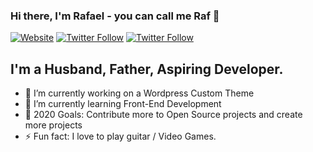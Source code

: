 ### Hi there, I'm Rafael - you can call me Raf 👋

[![Website](https://img.shields.io/website?label=rafaelmendoza.com&style=for-the-badge&url=https%3A%2F%2Fcodestackr.com)](https://rcode321.github.io/rafaelmendozasite/)
[![Twitter Follow](https://img.shields.io/twitter/follow/RafaelMendoza?color=1DA1F2&logo=twitter&style=for-the-badge)](https://twitter.com/RafaelM77744594)
[![Twitter Follow](https://img.shields.io/twitter/follow/RafaelM77744594?label=Follow%20%40%20Rafael%20Mendoza&style=social=for-the-badge)](https://twitter.com/RafaelM77744594)

<!-- [![Twitter Follow](https://img.shields.io/twitter/follow/RafaelM77744594?color=%231DA1F2&label=FOLLOW&style=flat-square)](https://twitter.com/RafaelM77744594) -->

## I'm a Husband, Father, Aspiring Developer.

- 🔭 I’m currently working on a Wordpress Custom Theme
- 🌱 I’m currently learning Front-End Development
- 🥅 2020 Goals: Contribute more to Open Source projects and create more projects
- ⚡ Fun fact: I love to play guitar / Video Games.
